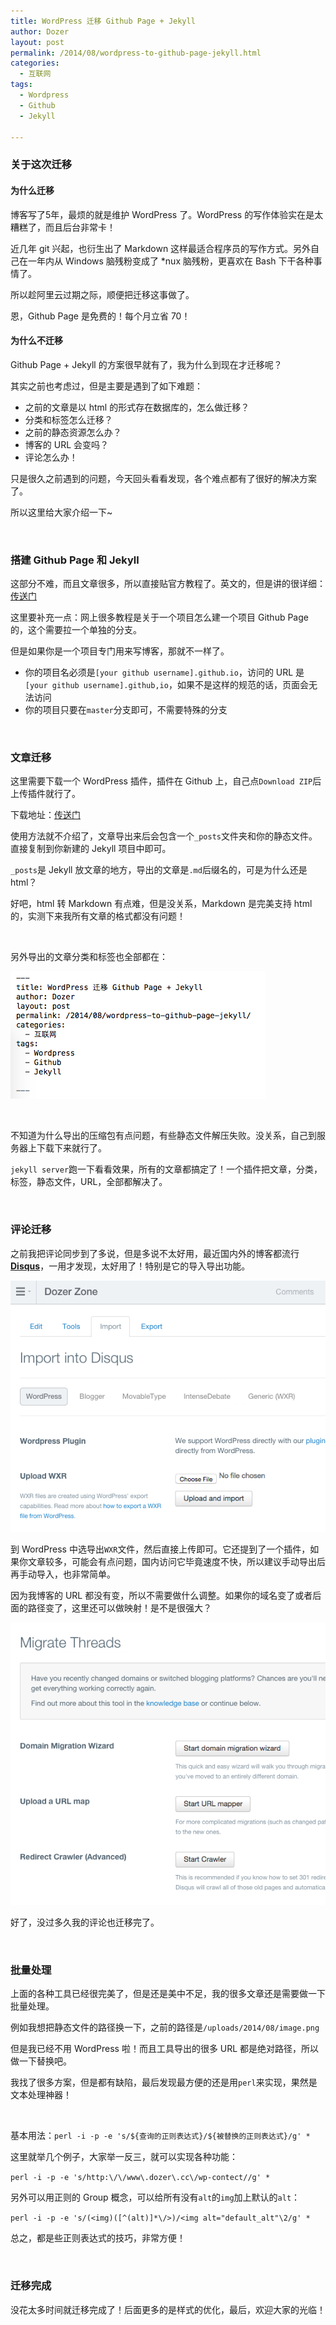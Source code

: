 ```yaml
---
title: WordPress 迁移 Github Page + Jekyll
author: Dozer
layout: post
permalink: /2014/08/wordpress-to-github-page-jekyll.html
categories:
  - 互联网
tags:
  - Wordpress
  - Github
  - Jekyll

---
```


### 关于这次迁移

#### 为什么迁移


博客写了5年，最烦的就是维护 WordPress 了。WordPress 的写作体验实在是太糟糕了，而且后台非常卡！

近几年 git 兴起，也衍生出了 Markdown 这样最适合程序员的写作方式。另外自己在一年内从 Windows 脑残粉变成了 *nux 脑残粉，更喜欢在 Bash 下干各种事情了。

所以趁阿里云过期之际，顺便把迁移这事做了。

恩，Github Page 是免费的！每个月立省 70！


#### 为什么不迁移

Github Page + Jekyll 的方案很早就有了，我为什么到现在才迁移呢？

其实之前也考虑过，但是主要是遇到了如下难题：

* 之前的文章是以 html 的形式存在数据库的，怎么做迁移？
* 分类和标签怎么迁移？
* 之前的静态资源怎么办？
* 博客的 URL 会变吗？
* 评论怎么办！

只是很久之前遇到的问题，今天回头看看发现，各个难点都有了很好的解决方案了。

所以这里给大家介绍一下~

<!--more-->

&nbsp;

### 搭建 Github Page 和 Jekyll

这部分不难，而且文章很多，所以直接贴官方教程了。英文的，但是讲的很详细：[传送门](http://jekyllrb.com/docs/home/)

这里要补充一点：网上很多教程是关于一个项目怎么建一个项目 Github Page 的，这个需要拉一个单独的分支。

但是如果你是一个项目专门用来写博客，那就不一样了。

* 你的项目名必须是`[your github username].github.io`，访问的 URL 是 `[your github username].github,io`，如果不是这样的规范的话，页面会无法访问
* 你的项目只要在`master`分支即可，不需要特殊的分支

&nbsp;

### 文章迁移

这里需要下载一个 WordPress 插件，插件在 Github 上，自己点`Download ZIP`后上传插件就行了。

下载地址：[传送门](https://github.com/benbalter/wordpress-to-jekyll-exporter)

使用方法就不介绍了，文章导出来后会包含一个`_posts`文件夹和你的静态文件。直接复制到你新建的 Jekyll 项目中即可。

`_posts`是 Jekyll 放文章的地方，导出的文章是`.md`后缀名的，可是为什么还是 html？

好吧，html 转 Markdown 有点难，但是没关系，Markdown 是完美支持 html 的，实测下来我所有文章的格式都没有问题！

&nbsp;

另外导出的文章分类和标签也全部都在：

![w2j-article](/uploads/2014/08/w2j-article.png)

&nbsp;

不知道为什么导出的压缩包有点问题，有些静态文件解压失败。没关系，自己到服务器上下载下来就行了。

`jekyll server`跑一下看看效果，所有的文章都搞定了！一个插件把文章，分类，标签，静态文件，URL，全部都解决了。

&nbsp;

### 评论迁移

之前我把评论同步到了多说，但是多说不太好用，最近国内外的博客都流行[**Disqus**](https://disqus.com/)，一用才发现，太好用了！特别是它的导入导出功能。

![disqus](/uploads/2014/08/disqus.png)

到 WordPress 中选导出`WXR`文件，然后直接上传即可。它还提到了一个插件，如果你文章较多，可能会有点问题，国内访问它毕竟速度不快，所以建议手动导出后再手动导入，也非常简单。

因为我博客的 URL 都没有变，所以不需要做什么调整。如果你的域名变了或者后面的路径变了，这里还可以做映射！是不是很强大？

![disqus-migrate](/uploads/2014/08/disqus-migrate.png)

好了，没过多久我的评论也迁移完了。

&nbsp;

### 批量处理

上面的各种工具已经很完美了，但是还是美中不足，我的很多文章还是需要做一下批量处理。

例如我想把静态文件的路径换一下，之前的路径是`/uploads/2014/08/image.png`

但是我已经不用 WordPress 啦！而且工具导出的很多 URL 都是绝对路径，所以做一下替换吧。

我找了很多方案，但是都有缺陷，最后发现最方便的还是用`perl`来实现，果然是文本处理神器！

&nbsp;

基本用法：`perl -i -p -e 's/${查询的正则表达式}/${被替换的正则表达式}/g' *`

这里就举几个例子，大家举一反三，就可以实现各种功能：

`perl -i -p -e 's/http:\/\/www\.dozer\.cc\/wp-contect//g' *`

另外可以用正则的 Group 概念，可以给所有没有`alt`的`img`加上默认的`alt`：

`perl -i -p -e 's/(<img)([^(alt)]*\/>)/<img alt="default_alt"\2/g' *`

总之，都是些正则表达式的技巧，非常方便！

&nbsp;

### 迁移完成

没花太多时间就迁移完成了！后面更多的是样式的优化，最后，欢迎大家的光临！
